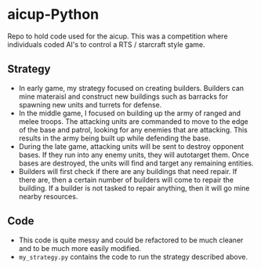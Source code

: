 # aicup-Python
Repo to hold code used for the aicup. This was a competition where individuals coded AI's to control a RTS / starcraft style game.

## Strategy
- In early game, my strategy focused on creating builders. Builders can mine materaisl and construct new buildings such as barracks for spawning new units and turrets for defense.
- In the middle game, I focused on building up the army of ranged and melee troops. The attacking units are commanded to move to the edge of the base and patrol, looking for any enemies that are attacking. This results in the army being built up while defending the base.
- During the late game, attacking units will be sent to destroy opponent bases. If they run into any enemy units, they will autotarget them. Once bases are destroyed, the units will find and target any remaining entities.
- Builders will first check if there are any buildings that need repair. If there are, then a certain number of builders will come to repair the building. If a builder is not tasked to repair anything, then it will go mine nearby resources.

## Code
- This code is quite messy and could be refactored to be much cleaner and to be much more easily modified.
- `my_strategy.py` contains the code to run the strategy described above.
